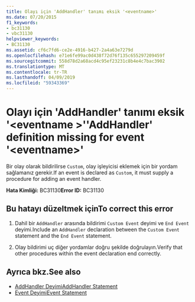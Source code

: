 ```yaml
---
title: Olayı için 'AddHandler' tanımı eksik '<eventname>'
ms.date: 07/20/2015
f1_keywords:
- bc31130
- vbc31130
helpviewer_keywords:
- BC31130
ms.assetid: cf6c7fd6-ce2e-4916-b427-2a4a63e7279d
ms.openlocfilehash: e71e6fe99ac0d438f72d76f135c655297209459f
ms.sourcegitcommit: 558d78d2a68acd4c95ef23231c8b4e4c7bac3902
ms.translationtype: MT
ms.contentlocale: tr-TR
ms.lasthandoff: 04/09/2019
ms.locfileid: "59343369"
---
```

# <a name="addhandler-definition-missing-for-event-eventname"></a><span data-ttu-id="7fa2a-102">Olayı için 'AddHandler' tanımı eksik '\<eventname >'</span><span class="sxs-lookup"><span data-stu-id="7fa2a-102">'AddHandler' definition missing for event '\<eventname>'</span></span>
<span data-ttu-id="7fa2a-103">Bir olay olarak bildirilirse `Custom`, olay işleyicisi eklemek için bir yordam sağlamanız gerekir.</span><span class="sxs-lookup"><span data-stu-id="7fa2a-103">If an event is declared as `Custom`, it must supply a procedure for adding an event handler.</span></span>  
  
 <span data-ttu-id="7fa2a-104">**Hata Kimliği:** BC31130</span><span class="sxs-lookup"><span data-stu-id="7fa2a-104">**Error ID:** BC31130</span></span>  
  
## <a name="to-correct-this-error"></a><span data-ttu-id="7fa2a-105">Bu hatayı düzeltmek için</span><span class="sxs-lookup"><span data-stu-id="7fa2a-105">To correct this error</span></span>  
  
1. <span data-ttu-id="7fa2a-106">Dahil bir `AddHandler` arasında bildirimi `Custom Event` deyimi ve `End Event` deyimi.</span><span class="sxs-lookup"><span data-stu-id="7fa2a-106">Include an `AddHandler` declaration between the `Custom Event` statement and the `End Event` statement.</span></span>  
  
2. <span data-ttu-id="7fa2a-107">Olay bildirimi uç diğer yordamlar doğru şekilde doğrulayın.</span><span class="sxs-lookup"><span data-stu-id="7fa2a-107">Verify that other procedures within the event declaration end correctly.</span></span>  
  
## <a name="see-also"></a><span data-ttu-id="7fa2a-108">Ayrıca bkz.</span><span class="sxs-lookup"><span data-stu-id="7fa2a-108">See also</span></span>

- [<span data-ttu-id="7fa2a-109">AddHandler Deyimi</span><span class="sxs-lookup"><span data-stu-id="7fa2a-109">AddHandler Statement</span></span>](../../visual-basic/language-reference/statements/addhandler-statement.md)
- [<span data-ttu-id="7fa2a-110">Event Deyimi</span><span class="sxs-lookup"><span data-stu-id="7fa2a-110">Event Statement</span></span>](../../visual-basic/language-reference/statements/event-statement.md)
